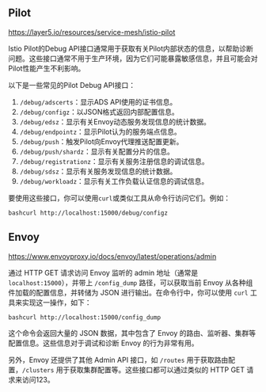 ## Pilot

https://layer5.io/resources/service-mesh/istio-pilot

Istio Pilot的Debug API接口通常用于获取有关Pilot内部状态的信息，以帮助诊断问题。这些接口通常不用于生产环境，因为它们可能暴露敏感信息，并且可能会对Pilot性能产生不利影响。

以下是一些常见的Pilot Debug API接口：

1. `/debug/adscerts`：显示ADS API使用的证书信息。
2. `/debug/configz`：以JSON格式返回内部配置信息。
3. `/debug/edsz`：显示有关Envoy动态服务发现信息的统计数据。
4. `/debug/endpointz`：显示Pilot认为的服务端点信息。
5. `/debug/push`：触发Pilot向Envoy代理推送配置更新。
6. `/debug/push/shardz`：显示有关配置分片的信息。
7. `/debug/registrationz`：显示有关服务注册信息的调试信息。
8. `/debug/sdsz`：显示有关服务发现信息的统计数据。
9. `/debug/workloadz`：显示有关工作负载认证信息的调试信息。

要使用这些接口，你可以使用`curl`或类似工具从命令行访问它们。例如：

```
bashcurl http://localhost:15000/debug/configz
```

## Envoy

https://www.envoyproxy.io/docs/envoy/latest/operations/admin

通过 HTTP GET 请求访问 Envoy 监听的 admin 地址（通常是 `localhost:15000`），并带上 `/config_dump` 路径，可以获取当前 Envoy 从各种组件加载的配置信息，并转储为 JSON 进行输出。在命令行中，你可以使用 `curl` 工具来实现这一操作，如下：

```
bashcurl http://localhost:15000/config_dump
```

这个命令会返回大量的 JSON 数据，其中包含了 Envoy 的路由、监听器、集群等配置信息。这些信息对于调试和诊断 Envoy 的行为非常有用。

另外，Envoy 还提供了其他 Admin API 接口，如 `/routes` 用于获取路由配置，`/clusters` 用于获取集群配置等。这些接口都可以通过类似的 HTTP GET 请求来访问123。